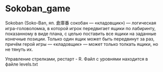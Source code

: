 # Sokoban_game
Sokoban (Soko-Ban, яп. 倉庫番 сокобан — «кладовщик») — логическая игра-головоломка, в которой игрок передвигает ящики по лабиринту, 
показанному в виде плана, с целью поставить все ящики на заданные конечные позиции. 
Только один ящик может быть передвинут за раз, причём герой игры — «кладовщик» — может только толкать ящики, но не тянуть их.

Управление стрелками, рестарт - R. Файл с уровнями находится в файле levels.txt
